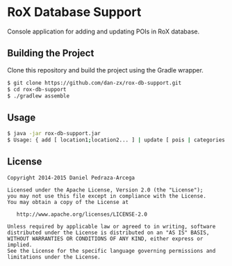 RoX Database Support
====================

Console application for adding and updating POIs in RoX database.

Building the Project
--------------------

Clone this repository and build the project using the Gradle wrapper.

```sh
$ git clone https://github.com/dan-zx/rox-db-support.git
$ cd rox-db-support
$ ./gradlew assemble
```

Usage
-----

```sh
$ java -jar rox-db-support.jar
$ Usage: { add [ location1;location2... ] | update [ pois | categories | all ] | delete [ pois | categories | all ] | quit }
```

License
-------

    Copyright 2014-2015 Daniel Pedraza-Arcega

    Licensed under the Apache License, Version 2.0 (the "License");
    you may not use this file except in compliance with the License.
    You may obtain a copy of the License at

       http://www.apache.org/licenses/LICENSE-2.0

    Unless required by applicable law or agreed to in writing, software
    distributed under the License is distributed on an "AS IS" BASIS,
    WITHOUT WARRANTIES OR CONDITIONS OF ANY KIND, either express or implied.
    See the License for the specific language governing permissions and
    limitations under the License.